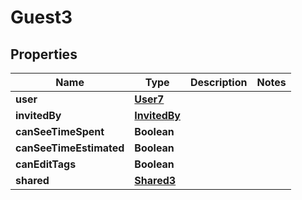 

# Guest3


## Properties

| Name | Type | Description | Notes |
|------------ | ------------- | ------------- | -------------|
|**user** | [**User7**](User7.md) |  |  |
|**invitedBy** | [**InvitedBy**](InvitedBy.md) |  |  |
|**canSeeTimeSpent** | **Boolean** |  |  |
|**canSeeTimeEstimated** | **Boolean** |  |  |
|**canEditTags** | **Boolean** |  |  |
|**shared** | [**Shared3**](Shared3.md) |  |  |



